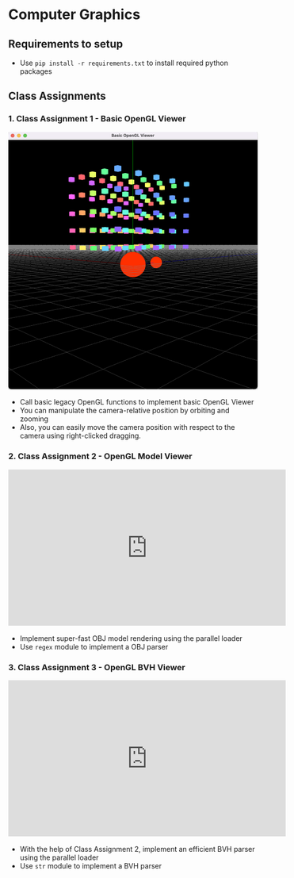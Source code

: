 # Computer Graphics

## Requirements to setup
- Use `pip install -r requirements.txt` to install required python packages
## Class Assignments

### 1. Class Assignment 1 - Basic OpenGL Viewer

![Class Assignment 1](res/ca01.png)

- Call basic legacy OpenGL functions to implement basic OpenGL Viewer
- You can manipulate the camera-relative position by orbiting and zooming
- Also, you can easily move the camera position with respect to the camera using right-clicked dragging.

### 2. Class Assignment 2 - OpenGL Model Viewer

<iframe width="560" height="315" src="https://www.youtube.com/embed/ArXzxCN6KR0" title="YouTube video player" frameborder="0" allow="accelerometer; autoplay; clipboard-write; encrypted-media; gyroscope; picture-in-picture" allowfullscreen></iframe>

- Implement super-fast OBJ model rendering using the parallel loader
- Use `regex` module to implement a OBJ parser

### 3. Class Assignment 3 - OpenGL BVH Viewer

<iframe width="560" height="315" src="https://www.youtube.com/embed/X9dRt1w7M1I" title="YouTube video player" frameborder="0" allow="accelerometer; autoplay; clipboard-write; encrypted-media; gyroscope; picture-in-picture" allowfullscreen></iframe>

- With the help of Class Assignment 2, implement an efficient BVH parser using the parallel loader
- Use `str` module to implement a BVH parser